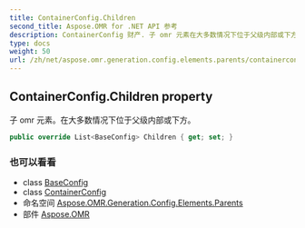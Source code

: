 ```yaml
---
title: ContainerConfig.Children
second_title: Aspose.OMR for .NET API 参考
description: ContainerConfig 财产. 子 omr 元素在大多数情况下位于父级内部或下方
type: docs
weight: 50
url: /zh/net/aspose.omr.generation.config.elements.parents/containerconfig/children/
---
```

## ContainerConfig.Children property

子 omr 元素。在大多数情况下位于父级内部或下方。

```csharp
public override List<BaseConfig> Children { get; set; }
```

### 也可以看看

* class [BaseConfig](../../../aspose.omr.generation.config/baseconfig/)
* class [ContainerConfig](../)
* 命名空间 [Aspose.OMR.Generation.Config.Elements.Parents](../../containerconfig/)
* 部件 [Aspose.OMR](../../../)


